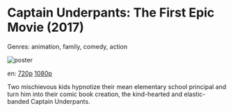# Captain Underpants: The First Epic Movie (2017)

Genres: animation, family, comedy, action

![poster](http://image.tmdb.org/t/p/w500/AjHZIkzhPXrRNE4VSLVWx6dirK9.jpg)

en:
  [720p](magnet:?xt=urn:btih:EC953B8C35023B3F285300EC97A4AABDD9C91031&tr=udp://glotorrents.pw:6969/announce&tr=udp://tracker.opentrackr.org:1337/announce&tr=udp://torrent.gresille.org:80/announce&tr=udp://tracker.openbittorrent.com:80&tr=udp://tracker.coppersurfer.tk:6969&tr=udp://tracker.leechers-paradise.org:6969&tr=udp://p4p.arenabg.ch:1337&tr=udp://tracker.internetwarriors.net:1337)
  [1080p](magnet:?xt=urn:btih:09B44828B0BDD2645F23A8DFCB9D603902FD14E2&tr=udp://glotorrents.pw:6969/announce&tr=udp://tracker.opentrackr.org:1337/announce&tr=udp://torrent.gresille.org:80/announce&tr=udp://tracker.openbittorrent.com:80&tr=udp://tracker.coppersurfer.tk:6969&tr=udp://tracker.leechers-paradise.org:6969&tr=udp://p4p.arenabg.ch:1337&tr=udp://tracker.internetwarriors.net:1337)
  


Two mischievous kids hypnotize their mean elementary school principal and turn him into their comic book creation, the kind-hearted and elastic-banded Captain Underpants.